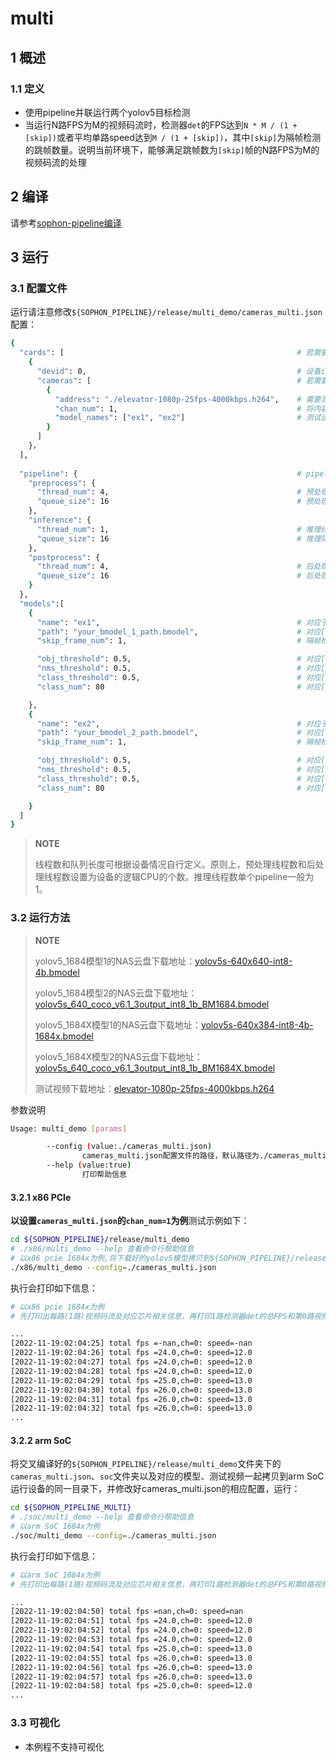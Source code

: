 # multi

## 1 概述

### 1.1 定义

- 使用pipeline并联运行两个yolov5目标检测
- 当运行N路FPS为M的视频码流时，检测器`det`的FPS达到`N * M / (1 + [skip])`或者平均单路speed达到`M / (1 + [skip])`，其中`[skip]`为隔帧检测的跳帧数量。说明当前环境下，能够满足跳帧数为`[skip]`帧的N路FPS为M的视频码流的处理

## 2 编译

请参考[sophon-pipeline编译](../README.md#23-编译指令)

## 3 运行

### 3.1 配置文件

运行请注意修改`${SOPHON_PIPELINE}/release/multi_demo/cameras_multi.json`配置：

```bash
{
  "cards": [													# 若需要配置多个device，可以在cards下添加多组devid和cameras信息
    {
      "devid": 0,												# 设备id
      "cameras": [												# 若需要配置多个视频码流，可以在cameras下添加多组address和chan_num信息。若配置了多个address或多个cards，总的视频码流路数为所有的[chan_num]数量之和
        {
          "address": "./elevator-1080p-25fps-4000kbps.h264",	# 需要测试视频码流的地址，如果是本地文件，只支持h264/h265格式
          "chan_num": 1,										# 将内容为上述[address]的视频码流配置[chan_num]数量的路数。默认设置为1，会接入1路的内容为上述[address]的视频码流。
          "model_names": ["ex1", "ex2"]							# 测试该[address]视频码流的模型名称，需要和此配置文件下面的[models]参数内的模型自定义名称[name]一致，表示使用该模型，多个模型的名字用逗号分开。本例程使用两个模型
        }
      ]
    }，
  ],
  
  "pipeline": {													# pipeline中的线程数和队列长度
    "preprocess": {
      "thread_num": 4,											# 预处理线程数
      "queue_size": 16											# 预处理队列最大长度
    },
    "inference": {
      "thread_num": 1,											# 推理线程数
      "queue_size": 16											# 推理队列最大长度
    },
    "postprocess": {
      "thread_num": 4,											# 后处理线程数
      "queue_size": 16											# 后处理队列最大长度
    }
  },
  "models":[
    {
      "name": "ex1",											# 对应于[path]=your_bmodel_1_path.bmodel的模型自定义名称
      "path": "your_bmodel_1_path.bmodel",						# 对应[name]=ex1的bmodel模型的路径
      "skip_frame_num": 1,										# 隔帧检测的跳帧数量。当设置为0时表示程序不跳帧检测，当设置为1时表示程序每间隔1帧做一次模型的pipeline。

      "obj_threshold": 0.5,										# 对应[path]=your_bmodel_1_path.bmodel的bmodel模型后处理的物体置信度阈值
      "nms_threshold": 0.5,										# 对应[path]=your_bmodel_1_path.bmodel的bmodel模型后处理的非极大值抑制阈值
      "class_threshold": 0.5,									# 对应[path]=your_bmodel_1_path.bmodel的bmodel模型后处理的类别置信度阈值
      "class_num": 80											# 对应[path]=your_bmodel_1_path.bmodel的bmodel模型的分类数量

    },
    {
      "name": "ex2",											# 对应于[path]=your_bmodel_2_path.bmodel的模型自定义名称
      "path": "your_bmodel_2_path.bmodel",						# 对应[name]=ex2的bmodel模型的路径
      "skip_frame_num": 1,										# 隔帧检测的跳帧数量。当设置为0时表示程序不跳帧检测，当设置为1时表示程序每间隔1帧做一次模型的pipeline。

      "obj_threshold": 0.5,										# 对应[path]=your_bmodel_2_path.bmodel的bmodel模型后处理的物体置信度阈值
      "nms_threshold": 0.5,										# 对应[path]=your_bmodel_2_path.bmodel的bmodel模型后处理的非极大值抑制阈值
      "class_threshold": 0.5,									# 对应[path]=your_bmodel_2_path.bmodel的bmodel模型后处理的类别置信度阈值
      "class_num": 80											# 对应[path]=your_bmodel_2_path.bmodel的bmodel模型的分类数量

    }
  ]
}
```

> **NOTE**  
> 
> 线程数和队列长度可根据设备情况自行定义。原则上，预处理线程数和后处理线程数设置为设备的逻辑CPU的个数。推理线程数单个pipeline一般为1。

### 3.2 运行方法

  > **NOTE**  
  >
  > yolov5_1684模型1的NAS云盘下载地址：[yolov5s-640x640-int8-4b.bmodel](http://219.142.246.77:65000/sharing/lMhYaEZZL)
  >
  > yolov5_1684模型2的NAS云盘下载地址：[yolov5s_640_coco_v6.1_3output_int8_1b_BM1684.bmodel](http://219.142.246.77:65000/sharing/0IAlz5YOk)
  >
  > yolov5_1684X模型1的NAS云盘下载地址：[yolov5s-640x384-int8-4b-1684x.bmodel](http://219.142.246.77:65000/sharing/eEe5HvnHQ)
  >
  > yolov5_1684X模型2的NAS云盘下载地址：[yolov5s_640_coco_v6.1_3output_int8_1b_BM1684X.bmodel](http://219.142.246.77:65000/sharing/EWfwFpkoD)
  >
  > 测试视频下载地址：[elevator-1080p-25fps-4000kbps.h264](http://219.142.246.77:65000/sharing/tU6pYuuau)

参数说明

```bash
Usage: multi_demo [params]

        --config (value:./cameras_multi.json)
                cameras_multi.json配置文件的路径，默认路径为./cameras_multi.json。
        --help (value:true)
                打印帮助信息
```

#### 3.2.1 x86 PCIe

**以设置`cameras_multi.json`的`chan_num=1`为例**测试示例如下：

```bash
cd ${SOPHON_PIPELINE}/release/multi_demo
# ./x86/multi_demo --help 查看命令行帮助信息
# 以x86 pcie 1684x为例,将下载好的yolov5模型拷贝到${SOPHON_PIPELINE}/release/multi_demo目录下运行
./x86/multi_demo --config=./cameras_multi.json
```

执行会打印如下信息：

```bash
# 以x86 pcie 1684x为例
# 先打印出每路(1路)视频码流及对应芯片相关信息，再打印1路检测器det的总FPS和第0路视频码流处理对应的speed信息。其中，FPS和speed信息与当前运行设备的硬件配置相关，不同设备运行结果不同属正常现象，且同一设备运行程序过程中FPS和speed信息有一定波动属于正常现象。FPS和speed信息如下所示：

...
[2022-11-19:02:04:25] total fps =-nan,ch=0: speed=-nan
[2022-11-19:02:04:26] total fps =24.0,ch=0: speed=12.0
[2022-11-19:02:04:27] total fps =24.0,ch=0: speed=12.0
[2022-11-19:02:04:28] total fps =24.0,ch=0: speed=12.0
[2022-11-19:02:04:29] total fps =25.0,ch=0: speed=13.0
[2022-11-19:02:04:30] total fps =26.0,ch=0: speed=13.0
[2022-11-19:02:04:31] total fps =26.0,ch=0: speed=13.0
[2022-11-19:02:04:32] total fps =26.0,ch=0: speed=13.0
...
```

#### 3.2.2 arm SoC

将交叉编译好的`${SOPHON_PIPELINE}/release/multi_demo`文件夹下的`cameras_multi.json`、`soc`文件夹以及对应的模型、测试视频一起拷贝到arm SoC运行设备的同一目录下，并修改好cameras_multi.json的相应配置，运行：

```bash
cd ${SOPHON_PIPELINE_MULTI}
# ./soc/multi_demo --help 查看命令行帮助信息
# 以arm SoC 1684x为例
./soc/multi_demo --config=./cameras_multi.json 
```

执行会打印如下信息：

```bash
# 以arm SoC 1684x为例
# 先打印出每路(1路)视频码流及对应芯片相关信息，再打印1路检测器det的总FPS和第0路视频码流处理对应的speed信息。其中，FPS和speed信息与当前运行设备的硬件配置相关，不同设备运行结果不同属正常现象，且同一设备运行程序过程中FPS和speed信息有一定波动属于正常现象。FPS和speed信息如下所示：

...
[2022-11-19:02:04:50] total fps =nan,ch=0: speed=nan
[2022-11-19:02:04:51] total fps =24.0,ch=0: speed=12.0
[2022-11-19:02:04:52] total fps =24.0,ch=0: speed=12.0
[2022-11-19:02:04:53] total fps =24.0,ch=0: speed=12.0
[2022-11-19:02:04:54] total fps =25.0,ch=0: speed=13.0
[2022-11-19:02:04:55] total fps =26.0,ch=0: speed=13.0
[2022-11-19:02:04:56] total fps =26.0,ch=0: speed=13.0
[2022-11-19:02:04:57] total fps =26.0,ch=0: speed=13.0
[2022-11-19:02:04:58] total fps =25.0,ch=0: speed=12.0
...
```

### 3.3 可视化

- 本例程不支持可视化
